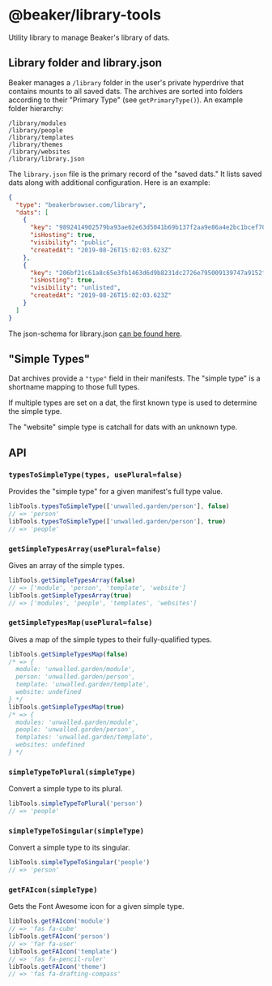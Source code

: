 # @beaker/library-tools

Utility library to manage Beaker's library of dats.

## Library folder and library.json

Beaker manages a `/library` folder in the user's private hyperdrive that contains mounts to all saved dats. The archives are sorted into folders according to their "Primary Type" (see `getPrimaryType()`). An example folder hierarchy:

```
/library/modules
/library/people
/library/templates
/library/themes
/library/websites
/library/library.json
```

The `library.json` file is the primary record of the "saved dats." It lists saved dats along with additional configuration. Here is an example:

```json
{
  "type": "beakerbrowser.com/library",
  "dats": [
    {
      "key": "9892414902579ba93ae62e63d5041b69b137f2aa9e86a4e2bc1bcef70ab6d569",
      "isHosting": true,
      "visibility": "public",
      "createdAt": "2019-08-26T15:02:03.623Z"
    },
    {
      "key": "206bf21c61a8c65e3fb1463d6d9b8231dc2726e795009139747a9152f47bb8f7",
      "isHosting": true,
      "visibility": "unlisted",
      "createdAt": "2019-08-26T15:02:03.623Z"
    }
  ]
}
```

The json-schema for library.json [can be found here](./library.json).

## "Simple Types"

Dat archives provide a `"type"` field in their manifests. The "simple type" is a shortname mapping to those full types.

If multiple types are set on a dat, the first known type is used to determine the simple type.

The "website" simple type is catchall for dats with an unknown type.

## API

### `typesToSimpleType(types, usePlural=false)`

Provides the "simple type" for a given manifest's full type value.

```js
libTools.typesToSimpleType(['unwalled.garden/person'], false)
// => 'person'
libTools.typesToSimpleType(['unwalled.garden/person'], true)
// => 'people'
```

### `getSimpleTypesArray(usePlural=false)`

Gives an array of the simple types.

```js
libTools.getSimpleTypesArray(false)
// => ['module', 'person', 'template', 'website']
libTools.getSimpleTypesArray(true)
// => ['modules', 'people', 'templates', 'websites']
```

### `getSimpleTypesMap(usePlural=false)`

Gives a map of the simple types to their fully-qualified types.

```js
libTools.getSimpleTypesMap(false)
/* => {
  module: 'unwalled.garden/module',
  person: 'unwalled.garden/person',
  template: 'unwalled.garden/template',
  website: undefined
} */
libTools.getSimpleTypesMap(true)
/* => {
  modules: 'unwalled.garden/module',
  people: 'unwalled.garden/person',
  templates: 'unwalled.garden/template',
  websites: undefined
} */
```

### `simpleTypeToPlural(simpleType)`

Convert a simple type to its plural.

```js
libTools.simpleTypeToPlural('person')
// => 'people'
```

### `simpleTypeToSingular(simpleType)`

Convert a simple type to its singular.

```js
libTools.simpleTypeToSingular('people')
// => 'person'
```

### `getFAIcon(simpleType)`

Gets the Font Awesome icon for a given simple type.

```js
libTools.getFAIcon('module')
// => 'fas fa-cube'
libTools.getFAIcon('person')
// => 'far fa-user'
libTools.getFAIcon('template')
// => 'fas fa-pencil-ruler'
libTools.getFAIcon('theme')
// => 'fas fa-drafting-compass'
```
